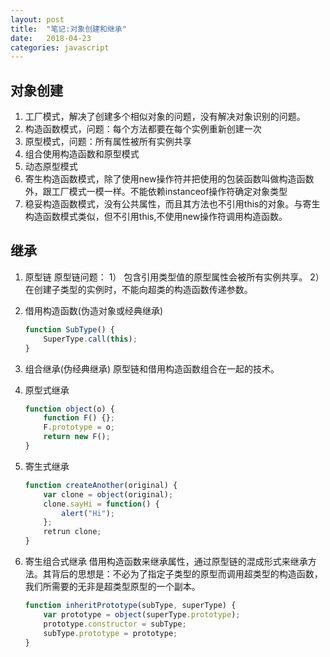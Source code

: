 ```yaml
---
layout: post
title:  "笔记:对象创建和继承"
date:   2018-04-23 
categories: javascript
---
```


## 对象创建
1. 工厂模式，解决了创建多个相似对象的问题，没有解决对象识别的问题。
2. 构造函数模式，问题：每个方法都要在每个实例重新创建一次
3. 原型模式，问题：所有属性被所有实例共享
4. 组合使用构造函数和原型模式
5. 动态原型模式
6. 寄生构造函数模式，除了使用new操作符并把使用的包装函数叫做构造函数外，跟工厂模式一模一样。不能依赖instanceof操作符确定对象类型
7. 稳妥构造函数模式，没有公共属性，而且其方法也不引用this的对象。与寄生构造函数模式类似，但不引用this,不使用new操作符调用构造函数。


## 继承
1.  原型链
 	原型链问题：
 	1） 包含引用类型值的原型属性会被所有实例共享。
	2） 在创建子类型的实例时，不能向超类的构造函数传递参数。

2. 借用构造函数(伪造对象或经典继承)
	```javascript
	function SubType() {
		SuperType.call(this);
	}
	```

3. 组合继承(伪经典继承)
    原型链和借用构造函数组合在一起的技术。

4. 原型式继承
	```javascript
    function object(o) {
		function F() {};
		F.prototype = o;
		return new F();
	}
	```

5. 寄生式继承
	```javascript
	function createAnother(original) {
		var clone = object(original);
		clone.sayHi = function() {
			alert("Hi");
		};
		retrun clone;
	}
	```
6. 寄生组合式继承
  	借用构造函数来继承属性，通过原型链的混成形式来继承方法。其背后的思想是：不必为了指定子类型的原型而调用超类型的构造函数，我们所需要的无非是超类型原型的一个副本。

  	```javascript
	function inheritPrototype(subType, superType) {
		var prototype = object(superType.prototype);
		prototype.constructor = subType;
		subType.prototype = prototype;
	}
	```